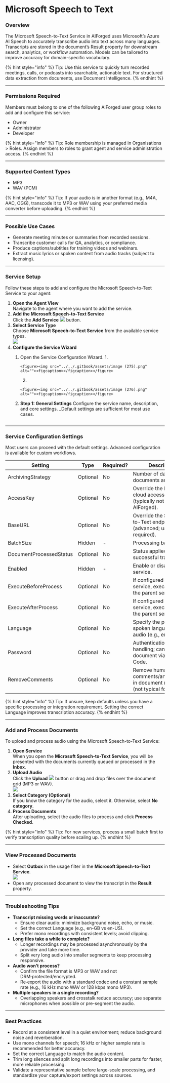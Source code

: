 # Microsoft Speech to Text

### Overview

The Microsoft Speech-to-Text Service in AIForged uses Microsoft’s Azure AI Speech to accurately transcribe audio into text across many languages. Transcripts are stored in the document’s Result property for downstream search, analytics, or workflow automation. Models can be tailored to improve accuracy for domain-specific vocabulary.

{% hint style="info" %}
Tip: Use this service to quickly turn recorded meetings, calls, or podcasts into searchable, actionable text. For structured data extraction from documents, use Document Intelligence.
{% endhint %}

***

### Permissions Required

Members must belong to one of the following AIForged user group roles to add and configure this service:

* Owner
* Administrator
* Developer

{% hint style="info" %}
Tip: Role membership is managed in Organisations > Roles. Assign members to roles to grant agent and service administration access.
{% endhint %}

***

### Supported Content Types

* MP3
* WAV (PCM)

{% hint style="info" %}
Tip: If your audio is in another format (e.g., M4A, AAC, OGG), transcode it to MP3 or WAV using your preferred media converter before uploading.
{% endhint %}

***

### Possible Use Cases

* Generate meeting minutes or summaries from recorded sessions.
* Transcribe customer calls for QA, analytics, or compliance.
* Produce captions/subtitles for training videos and webinars.
* Extract music lyrics or spoken content from audio tracks (subject to licensing).

***

### Service Setup

Follow these steps to add and configure the Microsoft Speech-to-Text Service to your agent:

1. **Open the Agent View**\
   Navigate to the agent where you want to add the service.
2. **Add the Microsoft Speech-to-Text Service**\
   Click the **Add Service** ![](<../../.gitbook/assets/image (129).png>) button.
3. **Select Service Type**\
   Choose **Microsoft Speech-to-Text Service** from the available service types.\
   ![](<../../.gitbook/assets/image (274).png>)
4. **Configure the Service Wizard**
   1. Open the Service Configuration Wizard.
      1.

          <figure><img src="../../.gitbook/assets/image (275).png" alt=""><figcaption></figcaption></figure>
      2.

          <figure><img src="../../.gitbook/assets/image (276).png" alt=""><figcaption></figcaption></figure>
   2.  **Step 1: General Settings** Configure the service name, description, and core settings. \_Default settings are sufficient for most use cases.

       <figure><img src="../../.gitbook/assets/image (277).png" alt=""><figcaption></figcaption></figure>

***

### Service Configuration Settings

Most users can proceed with the default settings. Advanced configuration is available for custom workflows.

| Setting                 | Type     | Required? | Description                                                                     |
| ----------------------- | -------- | --------- | ------------------------------------------------------------------------------- |
| ArchivingStrategy       | Optional | No        | Number of days before documents are deleted.                                    |
| AccessKey               | Optional | No        | Override the Microsoft cloud access key (typically not required in AIForged).   |
| BaseURL                 | Optional | No        | Override the Speech-to-Text endpoint (advanced; usually not required).          |
| BatchSize               | Hidden   | -         | Processing batch size.                                                          |
| DocumentProcessedStatus | Optional | No        | Status applied after successful transcription.                                  |
| Enabled                 | Hidden   | -         | Enable or disable the service.                                                  |
| ExecuteBeforeProcess    | Optional | No        | If configured as a child service, execute before the parent service.            |
| ExecuteAfterProcess     | Optional | No        | If configured as a child service, execute after the parent service.             |
| Language                | Optional | No        | Specify the primary spoken language of the audio (e.g., en-US).                 |
| Password                | Optional | No        | Authentication/password handling; can be set per document via Custom Code.      |
| RemoveComments          | Optional | No        | Remove human comments/annotations in document metadata (not typical for audio). |

{% hint style="info" %}
Tip: If unsure, keep defaults unless you have a specific processing or integration requirement. Setting the correct Language improves transcription accuracy.
{% endhint %}

***

### Add and Process Documents

To upload and process audio using the Microsoft Speech-to-Text Service:

1. **Open Service**\
   When you open the **Microsoft Speech-to-Text Service**, you will be presented with the documents currently queued or processed in the **Inbox**.
2. **Upload Audio**\
   Click the **Upload** ![](<../../.gitbook/assets/image (13) (1).png>) button or drag and drop files over the document grid (MP3 or WAV).\
   ![](<../../.gitbook/assets/image (278).png>)
3. **Select Category (Optional)**\
   If you know the category for the audio, select it. Otherwise, select **No category**.
4. **Process Documents**\
   After uploading, select the audio files to process and click **Process Checked**.

{% hint style="info" %}
Tip: For new services, process a small batch first to verify transcription quality before scaling up.
{% endhint %}

***

### View Processed Documents

* Select **Outbox** in the usage filter in the **Microsoft Speech-to-Text Service**.\
  ![](<../../.gitbook/assets/image (51).png>)
* Open any processed document to view the transcript in the **Result** property.

***

### Troubleshooting Tips

* **Transcript missing words or inaccurate?**
  * Ensure clear audio: minimize background noise, echo, or music.
  * Set the correct Language (e.g., en-GB vs en-US).
  * Prefer mono recordings with consistent levels; avoid clipping.
* **Long files take a while to complete?**
  * Longer recordings may be processed asynchronously by the provider and take more time.
  * Split very long audio into smaller segments to keep processing responsive.
* **Audio won’t process?**
  * Confirm the file format is MP3 or WAV and not DRM‑protected/encrypted.
  * Re‑export the audio with a standard codec and a constant sample rate (e.g., 16 kHz mono WAV or 128 kbps mono MP3).
* **Multiple speakers in a single recording?**
  * Overlapping speakers and crosstalk reduce accuracy; use separate microphones when possible or pre-segment the audio.

***

### Best Practices

* Record at a consistent level in a quiet environment; reduce background noise and reverberation.
* Use mono channels for speech; 16 kHz or higher sample rate is recommended for better accuracy.
* Set the correct Language to match the audio content.
* Trim long silences and split long recordings into smaller parts for faster, more reliable processing.
* Validate a representative sample before large-scale processing, and standardize your capture/export settings across sources.
